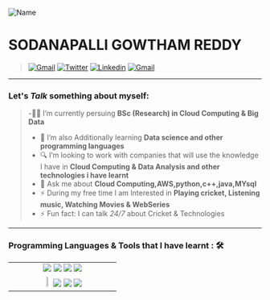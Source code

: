 ![Name](https://github.com/sharannyobasu/sharannyobasu/blob/master/Hello(1).gif)

SODANAPALLI GOWTHAM REDDY
===


>[![Gmail](https://img.shields.io/badge/-Gmail-c14438?style=flat&logo=Gmail&logoColor=white)](mailto:gowthamsdp@gmail.com)
[![Twitter](https://img.shields.io/badge/-Twitter-blue?style=flat&logo=Twitter&logoColor=white)](https://twitter.com/Gowthamsdp07)
[![Linkedin](https://img.shields.io/badge/-LinkedIn-blue?style=flat&logo=Linkedin&logoColor=white)](https://www.linkedin.com/in/gowtham-sdp-401348194/)
[![Gmail](https://img.shields.io/badge/-Instagram-cd486b?style=flat&logo=Instagram&logoColor=white)](https://www.instagram.com/iamsdp07/)


***

### Let's *Talk* something about myself:


> -👨‍🎓 I’m currently persuing <strong>BSc (Research) in Cloud Computing & Big Data</strong>
> - 📖 I’m also Additionally learning <strong>Data science and other programming languages </strong>
> - 🔍 I’m looking to work with companies that will use the knowledge I have in <strong>Cloud Computing & Data Analysis and other technologies i have learnt</strong>
> - 💬 Ask me about <strong>Cloud Computing,AWS,python,c++,java,MYsql</strong>
> - ⚡ During my free time I am Interested in <strong> Playing cricket, Listening music, Watching Movies & WebSeries </strong>
> - ⚡ Fun fact: I can talk  *24/7* about Cricket & Technologies 


***
### Programming Languages & Tools that I have learnt : 🛠


<table>
  <tbody>
    <tr valign="top" >
     <td  width="45%" align="center">
 <img src="https://img.shields.io/badge/python%20-%2314354C.svg?&style=for-the-badge&logo=python&logoColor=white">   <img src="https://img.shields.io/badge/javascript%20-%23323330.svg?&style=for-the-badge&logo=javascript&logoColor=%23F7DF1E">   <img src="https://img.shields.io/badge/html5%20-%23E34F26.svg?&style=for-the-badge&logo=html5&logoColor=white">   <img src="https://img.shields.io/badge/css3%20-%231572B6.svg?&style=for-the-badge&logo=css3&logoColor=white">     
     </td>
     </tr>
   <tr valign="top">  
   <td  width="25%" align="center">
 <code><img width="8%" src="https://www.vectorlogo.zone/logos/r-project/r-project-icon.svg"></code> <img src="https://www.vectorlogo.zone/logos/amazon_aws/amazon_aws-ar21.svg"> <img src="https://www.vectorlogo.zone/logos/google_cloud/google_cloud-ar21.svg"> <img src="https://www.vectorlogo.zone/logos/mysql/mysql-ar21.svg">
     </td>  
   </tr>
  </tbody>
</table>


